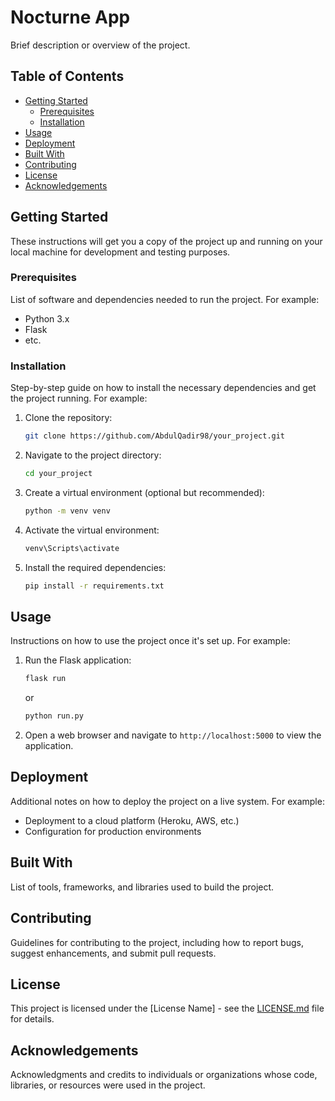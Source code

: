 # Nocturne App

Brief description or overview of the project.

## Table of Contents

- [Getting Started](#getting-started)
  - [Prerequisites](#prerequisites)
  - [Installation](#installation)
- [Usage](#usage)
- [Deployment](#deployment)
- [Built With](#built-with)
- [Contributing](#contributing)
- [License](#license)
- [Acknowledgements](#acknowledgements)

## Getting Started

These instructions will get you a copy of the project up and running on your local machine for development and testing purposes.

### Prerequisites

List of software and dependencies needed to run the project. For example:

- Python 3.x
- Flask
- etc.

### Installation

Step-by-step guide on how to install the necessary dependencies and get the project running. For example:

1. Clone the repository:
   ```sh
   git clone https://github.com/AbdulQadir98/your_project.git
   ```
2. Navigate to the project directory:
   ```sh
   cd your_project
   ```
3. Create a virtual environment (optional but recommended):
   ```sh
   python -m venv venv
   ```
4. Activate the virtual environment:
   ```sh
   venv\Scripts\activate
   ```
5. Install the required dependencies:
   ```sh
   pip install -r requirements.txt
   ```

## Usage

Instructions on how to use the project once it's set up. For example:

1. Run the Flask application:
   ```sh
   flask run
   ```
   or
   ```sh
   python run.py
   ```
2. Open a web browser and navigate to `http://localhost:5000` to view the application.

## Deployment

Additional notes on how to deploy the project on a live system. For example:

- Deployment to a cloud platform (Heroku, AWS, etc.)
- Configuration for production environments

## Built With

List of tools, frameworks, and libraries used to build the project.

## Contributing

Guidelines for contributing to the project, including how to report bugs, suggest enhancements, and submit pull requests.

## License

This project is licensed under the [License Name] - see the [LICENSE.md](LICENSE.md) file for details.

## Acknowledgements

Acknowledgments and credits to individuals or organizations whose code, libraries, or resources were used in the project.

